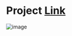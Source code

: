 # Project [Link](http://vasu.mypressonline.com/)
![image](https://user-images.githubusercontent.com/76911582/138219708-0245fc85-cfb3-4e92-9133-3b75f37fe83b.png)
